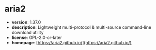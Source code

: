 # aria2

- **version**: 1.37.0
- **description**: Lightweight multi-protocol & multi-source command-line download utility
- **license**: GPL-2.0-or-later
- **homepage**: [https://aria2.github.io/](https://aria2.github.io/)

